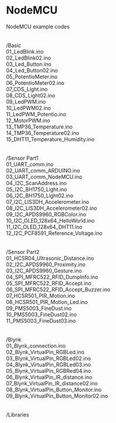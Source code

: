 # NodeMCU
NodeMCU example codes<br>
<br><br>
/Basic<br>
  01_LedBlink.ino<br>
  02_LedBlink02.ino<br>
  03_Led_Button.ino<br>
  04_Led_Button02.ino<br>
  05_PotentioMeter.ino<br>
  06_PotentioMeter02.ino<br>
  07_CDS_Light.ino<br>
  08_CDS_Light02.ino<br>
  09_LedPWM.ino<br>
  10_LedPWM02.ino<br>
  11_LedPWM_Potentio.ino<br>
  12_MotorPWM.ino<br>
  13_TMP36_Temperature.ino<br>
  14_TMP36_Temperature02.ino<br>
  15_DHT11_Temperature_Humidity.ino<br>
<br><br>
/Sensor Part1<br>
  01_UART_comm.ino<br>
  02_UART_comm_ARDUINO.ino<br>
  03_UART_comm_NodeMCU.ino<br>
  04_I2C_ScanAddress.ino<br>
  05_I2C_BH1750_Light.ino<br>
  06_I2C_BH1750_Light02.ino<br>
  07_I2C_LIS3DH_Accelerometer.ino<br>
  08_I2C_LIS3DH_Accelerometer02.ino<br>
  09_I2C_APDS9960_RGBColor.ino<br>
  10_I2C_OLED_128x64_HelloWorld.ino<br>
  11_I2C_OLED_128x64_DHT11.ino<br>
  12_I2C_PCF8591_Reference_Voltage.ino<br>
<br><br>
/Sensor Part2<br>
  01_HCSR04_Ultrasonic_Distance.ino<br>
  02_I2C_APDS9960_Proximity.ino<br>
  03_I2C_APDS9960_Gesture.ino<br>
  04_SPI_MFRC522_RFID_DumpInfo.ino<br>
  05_SPI_MFRC522_RFID_Accept.ino<br>
  06_SPI_MFRC522_RFID_Accept_Buzzer.ino<br>
  07_HCSR501_PIR_Motion.ino<br>
  08_HCSR501_PIR_Motion_Led.ino<br>
  09_PMS5003_FineDust.ino<br>
  10_PMS5003_FineDust02.ino<br>
  11_PMS5003_FineDust03.ino<br>
<br><br>
/Blynk<br>
	01_Blynk_connection.ino<br>
	02_Blynk_VirtualPin_RGBLed.ino<br>
	03_Blynk_VirtualPin_RGBLed02.ino<br>
	04_Blynk_VirtualPin_RGBLed03.ino<br>
	05_Blynk_VirtualPin_RGBRed04.ino<br>
	06_Blynk_VirtualPin_IR_distance.ino<br>
	07_Blynk_VirtualPin_IR_distance02.ino<br>
	08_Blynk_VirtualPin_Button_Monitor.ino<br>
	09_Blynk_VirtualPin_Button_Monitor02.ino<br>
<br><br>
/Libraries<br>
